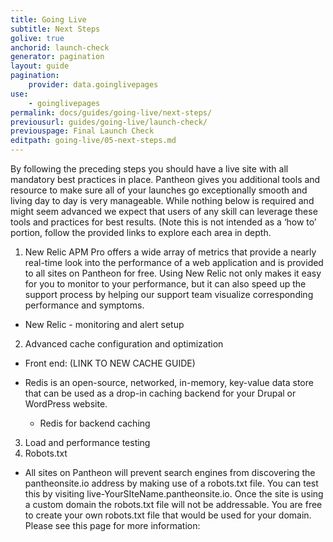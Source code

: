 ```yaml
---
title: Going Live
subtitle: Next Steps
golive: true
anchorid: launch-check
generator: pagination
layout: guide
pagination:
    provider: data.goinglivepages
use:
    - goinglivepages
permalink: docs/guides/going-live/next-steps/
previousurl: guides/going-live/launch-check/
previouspage: Final Launch Check
editpath: going-live/05-next-steps.md
---
```

By following the preceding steps you should have a live site with all mandatory best practices in place.  Pantheon gives you additional tools and resource to make sure all of your launches go exceptionally smooth and living day to day is very manageable.  While nothing below is required and might seem advanced we expect that users of any skill can leverage these tools and practices for best results.  (Note this is not intended as a ‘how to’ portion, follow the provided links to explore each area in depth.   

1. New Relic APM Pro offers a wide array of metrics that provide a nearly real-time look into the performance of a web application and is provided to all sites on Pantheon for free. Using New Relic not only makes it easy for you to monitor to your performance, but it can also speed up the support process by helping our support team visualize corresponding performance and symptoms.

  * New Relic - monitoring and alert setup

2. Advanced cache configuration and optimization

  * Front end: (LINK TO NEW CACHE GUIDE)
  * Redis is an open-source, networked, in-memory, key-value data store that can be used as a drop-in caching backend for your Drupal or WordPress website.

    * Redis for backend caching

3. Load and performance testing
4. Robots.txt

  * All sites on Pantheon will prevent search engines from discovering the pantheonsite.io address by making use of a robots.txt file.  You can test this by visiting live-YourSIteName.pantheonsite.io. Once the site is using a custom domain the robots.txt file will not be addressable.  You are free to create your own robots.txt file that would be used for your domain.  Please see this page for more information:
